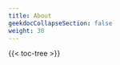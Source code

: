 ```yaml
---
title: About
geekdocCollapseSection: false
weight: 30
---
```


<!-- spellchecker-disable -->

{{< toc-tree >}}

<!-- spellchecker-enable -->
